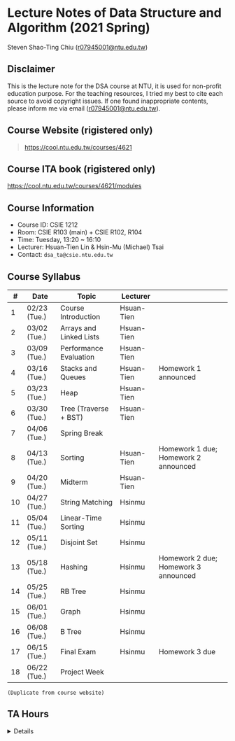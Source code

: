 # Lecture Notes of Data Structure and Algorithm (2021 Spring)

Steven Shao-Ting Chiu  (r07945001@ntu.edu.tw)


## Disclaimer

This is the lecture note for the DSA course at NTU, it is used for non-profit education purpose. For the teaching resources, I tried my best to cite each source to avoid copyright issues. If one found inappropriate contents, please inform me via email (r07945001@ntu.edu.tw). 

## Course Website (rigistered only)

>  https://cool.ntu.edu.tw/courses/4621

## Course ITA book (rigistered only)
https://cool.ntu.edu.tw/courses/4621/modules


## Course Information

- Course ID: CSIE 1212
- Room: CSIE R103 (main) + CSIE R102, R104
- Time: Tuesday, 13:20 ~ 16:10
- Lecturer: Hsuan-Tien Lin & Hsin-Mu (Michael) Tsai 
- Contact: `dsa_ta@csie.ntu.edu.tw`


## Course Syllabus

|#|Date|Topic|Lecturer||
|--- |--- |--- |--- |--- |
|1|02/23 (Tue.)|Course Introduction|Hsuan-Tien||
|2|03/02 (Tue.)|Arrays and Linked Lists|Hsuan-Tien||
|3|03/09 (Tue.)|Performance Evaluation|Hsuan-Tien||
|4|03/16 (Tue.)|Stacks and Queues|Hsuan-Tien|Homework 1 announced|
|5|03/23 (Tue.)|Heap|Hsuan-Tien||
|6|03/30 (Tue.)|Tree (Traverse + BST)|Hsuan-Tien||
|7|04/06 (Tue.)|Spring Break|||
|8|04/13 (Tue.)|Sorting|Hsuan-Tien|Homework 1 due; Homework 2 announced|
|9|04/20 (Tue.)|Midterm|Hsuan-Tien||
|10|04/27 (Tue.)|String Matching|Hsinmu||
|11|05/04 (Tue.)|Linear-Time Sorting|Hsinmu||
|12|05/11 (Tue.)|Disjoint Set|Hsinmu||
|13|05/18 (Tue.)|Hashing|Hsinmu|Homework 2 due; Homework 3 announced|
|14|05/25 (Tue.)|RB Tree|Hsinmu||
|15|06/01 (Tue.)|Graph|Hsinmu||
|16|06/08 (Tue.)|B Tree|Hsinmu||
|17|06/15 (Tue.)|Final Exam|Hsinmu|Homework 3 due|
|18|06/22 (Tue.)|Project Week|||

`(Duplicate from course website)`


## TA Hours

<details>

|TA Hour / Location|Notes|
|--- |--- |
|Mon. 08:00 ~ 09:00 @ *德田館 B1||
|Mon. 09:00 ~ 10:00 @ 德田館 B1||
|Mon. 14:00 ~ 15:00 @ 德田館 B1||
|Mon. 14:20 ~ 15:10 @ R217||
|Mon. 16:30 ~ 17:30 @ 德田館 B1|**English TA Hour|
|Mon. 16:30 ~ 17:30 @ 德田館 B1||
|Mon. 16:30 ~ 17:30 @ 德田館 B1||
|Tue. 10:30 ~ 11:30 @ Lab 536||
|Tue. 10:30 ~ 11:30 @ Lab 536||
|Tue. 14:15 ~ 15:15 @ 德田館 B1||
|Wed. 09:00 ~ 10:00 @ Lab 536|**English TA Hour|
|Wed. 10:30 ~ 11:30 @ 德田館 B1||
|Wed. 13:00 ~ 14:00 @ 德田館 B1||
|Wed. 14:20 ~ 15:20 @ 德田館 B1||
|Wed. 19:00 ~ 20:00 @ 德田館 B1||
|Wed. 19:00 ~ 20:00 @ 德田館 B1||
|Wed. 19:00 ~ 20:00 @ 德田館 B1||
|Thu. 09:00 ~ 10:00 @ 德田館 B1||
|Thu. 10:30 ~ 11:30 @ 德田館 B1||
|Thu. 11:00 ~ 12:00 @ 德田館 B1||
|Thu. 14:30 ~ 15:30 @ 德田館 B1||
|Fri. 13:00 ~ 14:00 @ 德田館 B1||
|Fri. 13:00 ~ 14:00 @ 德田館 B1||
|Fri. 13:00 ~ 14:00 @ 德田館 B1||

`(Duplicate from course website)`

</details>
